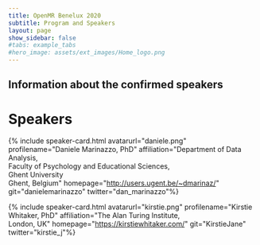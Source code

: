 ```yaml
---
title: OpenMR Benelux 2020
subtitle: Program and Speakers
layout: page
show_sidebar: false
#tabs: example_tabs
#hero_image: assets/ext_images/Home_logo.png
---
```


## Information about the confirmed speakers

<!--# ![speaker_1](assets/ext_images/speakers/)-->

<a id="speakers"></a>

# Speakers

<a name="daniele"></a>

{% include speaker-card.html avatarurl="daniele.png" profilename="Daniele Marinazzo, PhD" affiliation="Department of Data Analysis,<br>Faculty of Psychology and Educational Sciences,<br>Ghent University <br>Ghent, Belgium" homepage="http://users.ugent.be/~dmarinaz/" git="danielemarinazzo" twitter="dan_marinazzo"%}

<a name="kirstie"></a>

{% include speaker-card.html avatarurl="kirstie.png" profilename="Kirstie Whitaker, PhD" affiliation="The Alan Turing Institute,<br>London, UK" homepage="https://kirstiewhitaker.com/" git="KirstieJane" twitter="kirstie_j"%}
